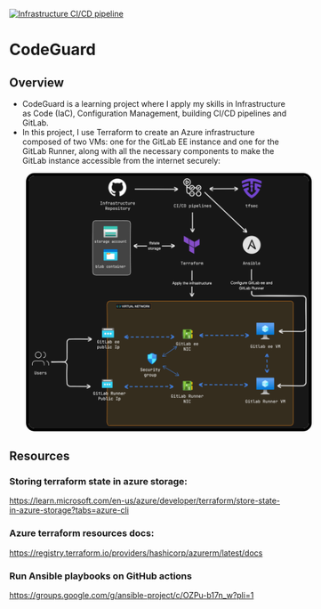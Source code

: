 [![Infrastructure CI/CD pipeline](https://github.com/ozennou/code-keeper/actions/workflows/infra-pipeline.yml/badge.svg)](https://github.com/ozennou/code-keeper/actions/workflows/infra-pipeline.yml)

# **CodeGuard**

## **Overview**
- CodeGuard is a learning project where I apply my skills in Infrastructure as Code (IaC), Configuration Management, building CI/CD pipelines and GitLab.
- In this project, I use Terraform to create an Azure infrastructure composed of two VMs: one for the GitLab EE instance and one for the GitLab Runner, along with all the necessary components to make the GitLab instance accessible from the internet securely:

<img src="./imgs/diagram.png" width="800" style="border: 5px solid black; border-radius: 15px; margin-left: 30px;" />

## Resources
### Storing terraform state in azure storage:
https://learn.microsoft.com/en-us/azure/developer/terraform/store-state-in-azure-storage?tabs=azure-cli
### Azure terraform resources docs:
https://registry.terraform.io/providers/hashicorp/azurerm/latest/docs
### Run Ansible playbooks on GitHub actions
https://groups.google.com/g/ansible-project/c/OZPu-b17n_w?pli=1

